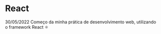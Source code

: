 
# React
30/05/2022
Começo da minha prática de desenvolvimento web, utilizando o framework React ⚛ 


